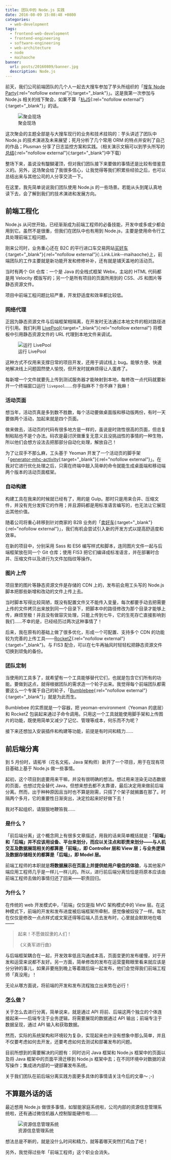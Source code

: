 ```yaml
---
title: 团队中的 Node.js 实践
date: 2016-08-09 15:08:48 +0800
categories:
  - web-development
tags:
  - frontend-web-development
  - frontend-engineering
  - software-engineering
  - web-architecture
  - node
  - maihaoche
banner:
  url: posts/20160809/banner.jpg
  description: Node.js
---
```


前天，我们公司前端团队的几个人一起去大搜车参加了芋头所组织的「[搜车 Node Party](http://www.bagevent.com/event/164574){:rel="nofollow external"}{:target="_blank"}」。这是我第一次参加与 Node.js 相关的线下聚会，如果不算「[杭JS](http://2014.jsconf.cn){:rel="nofollow external"}{:target="_blank"}」的话。

<figure>
  <img src="{{ 'posts/20160809/souche-node-party' | asset_path }}" alt="聚会现场">
  <figcaption>聚会现场</figcaption>
</figure>

这次聚会的主题全部是与大搜车现行的业务和技术挂钩的：芋头讲述了团队中 Node.js 的技术演进及未来展望；死月分析了几个常用 ORM 的特点并安利了自己的作品；Plusman 分享了日志监控方案和实践。（相关演示文稿可以到芋头所写的[总结](http://f2e.souche.com/blog/di-jie-sou-che-node-party-zong-jie-ji-ppt/){:rel="nofollow external"}{:target="_blank"}中下载）

整场下来，虽说没有醍醐灌顶，但对我们团队接下来要做的事情还是比较有借鉴意义的。另外，这场聚会给了我很多信心，让我觉得等我们积累些经验之后，也可以总结出来与其他公司的人分享交流一下。

在这里，我先简单说说我们团队使用 Node.js 的一些场景。若能从头到尾认真地读下去，会了解到我们的技术演进和发展方向。

## 前端工程化

Node.js 从问世开始，已经渐渐成为前端工程师的必备技能，开发中或多或少都会用到它。虽然不是很重，但我们在团队中也有用到 Node.js，主要是使用命令行工具处理前端工程问题。

刚来公司时，业务重心还在 B2C 的平行进口车交易网站[买好车](https://www.maihaoche.com){:target="_blank"}{:rel="nofollow external"}{:.Link.Link--maihaoche}上，前端团队的工作主要就是新功能开发和修修补补，还有就是铺天盖地的活动页。

当时有两个 Git 仓库：一个是 Java 的全栈式框架 Webx，主站的 HTML 代码都是用 Velocity 模版写的；另一个是所有项目的页面所用到的 CSS、JS 和图片等静态资源文件。

项目中前端工程问题比较严重，开发舒适度和效率都比较低。

### 网络代理

正因为静态资源文件与后端框架相隔离，在开发时无法通过本地文件的相对路径进行引用。我们利用 [LivePool](https://github.com/rehorn/livepool){:target="_blank"}{:rel="nofollow external"} 将模板中引用静态资源文件的 URL 代理到本地文件来调试。

<figure>
  <img src="{{ 'posts/20160809/start-livepool' | asset_path }}" alt="运行 LivePool">
  <figcaption>运行 LivePool</figcaption>
</figure>

这种方式不仅用来支撑日常的项目开发，还用于调试线上 bug。能够方便、快速地解决线上问题固然使人愉悦，但开发时就麻烦得让人蛋疼了。

每新增一个文件就要先上传到测试服务器才能映射到本地，每修改一点代码就要新开一个终端窗口运行 `livepool`……你手指麻不？你不麻？我麻！

### 活动页面

想当年，活动页真是多到数不胜数，每个活动要做桌面版和移动版两份，有时一天要做两个活动，加起来就是四个页面。

做来做去，活动页的代码有很多地方是一样的，虽说是时效性很高的页面，但总复制粘贴也不是个办法。码农是最讨厌做重复无意义且没挑战性的事情的一种生物，所以他们会想方设法去把那部分自动化处理，解放自己！

为了让双手不那么麻，工头基于 Yeoman 开发了一个活动页的脚手架「[generator-mhc-activity](https://github.com/maihaoche/generator-mhc-activity){:target="_blank"}{:rel="nofollow external"}」。在我对它进行优化处理之后，只需在终端中敲入简单的命令就能生成桌面端和移动端两个版本的活动页面框架。

### 自动构建

构建工具在我来的时候就已经有了，用的是 Gulp。那时只是用来合并、压缩文件，并没有充分发挥它的作用；并且源码都是用标准语言编写的，也无法让它展现出其他价值。

随着公司将重心转移到针对商家的 B2B 业务的「[卖好车](https://b.maihaoche.com){:target="_blank"}{:rel="nofollow external"}」，我们有机会尝试引入新的开发方式以提高舒适度和效率。

在新的项目中，分别采用 Sass 和 ES6 编写样式和脚本，连同图片文件一起与后端框架放在同一个 Git 仓库；使用 FIS3 把它们编译成标准语言，并在部署时合并、压缩文件以及进行为文件加指纹等操作。

### 图片上传

项目里的图片等静态资源文件是存储的 CDN 上的，发布前会用工头写的 Node.js 脚本把那些新增和改动的文件上传上去。

当时脚本写得比较简陋，既没有配置文件又不能传入变量，每次都要手动去把需要上传的文件拷贝出来放到同一个目录下，把脚本中的路径修改为那个目录才能够上传，麻烦至极！并且没有做容灾处理，只能上传到七牛，它的生死存亡直接影响到我们……不幸的是，已经经历过两次这种事情了！

后来，我在原有的基础上做了很多优化，形成一个可配置、支持多个 CDN 的功能较为完善的上传工具——[RocketZ](https://github.com/ourai/rocketz){:rel="nofollow external"}{:target="_blank"}。与 FIS3 配合，可以在七牛再抽风时轻轻松把静态资源文件切换到顽兔的备份。

### 团队定制

当使用的工具多了，就希望有一个工具能够替代它们，也就是包含它们所有的功能。要做到这点，就得根据团队的需求造一个轮子出来。我觉得每个前端团队都需要这么一个专属于自己的轮子，「[Bumblebee](https://github.com/ourai/bumblebee){:rel="nofollow external"}{:target="_blank"}」就是为此而生。

Bumblebee 的实质就是一个容器，把 yeoman-environment（Yeoman 的底层）和 RocketZ 包装起来通过子命令调用。只用这一个工具就能使用脚手架和上传图片的功能，既使用简单又减少了记忆、管理等成本，何乐而不为呢？

接下来还想加入安装插件和构建等功能，前提是有时间和精力……

## 前后端分离

到 5 月份时，请拓爷（花名文拓，Java 架构师）新开了一个项目，用于在现有项目基础上基于 Node.js 做一些事情。

起初，这个项目到底要用来干嘛，并没有很明确的想法。想过用来渲染无动态数据的页面，也想过完全替代 Java，但想来想去都不太靠谱，最后决定用来做前后端分离。然而，出于种种原因且当时也不算是刚需，只搭了个架子就搁置在那了。时隔两个多月，它的重要性日渐突出，决定捡起来好好做下去！

我对不起组织，请狠狠地鞭笞我……

### 是什么？

「前后端分离」这个概念网上有很多文章描述，用我的话来简单概括就是：**「前端」和「后端」并不应该用设备、平台来划分，而应以关注点和职责来划分——与人机交互及数据展现相关的都算是「前端」，即 Controller 层和 View 层；与业务逻辑及数据存储相关的都算是「后端」，即 Model 层。**

前端工程师的本职就是**将数据展示在页面上并提供给用户极佳的体验**，与其他客户端应用工程师几乎是一样儿一样儿的。所以，进行前后端分离恰恰是将原本应该由前端工程师去做的事情归还了回来——职责回归。

### 为什么？

在传统的 web 开发模式中，「前端」仅仅是指 MVC 架构模式中的 View 层。在这种模式下，前端的开发和发布进度被后端框架所牵制，感觉像被奴役了一样。每次在仅仅是修改一点点样式或文案还得等后端人员去发布时，心里就会默默地在唱——

<blockquote>
  <p>起来！不愿做奴隶的人们！</p>
  <footer>《义勇军进行曲》</footer>
</blockquote>

与后端框架耦合在一起，开发效率低且沟通成本高，页面变更的发布缓慢，对于开发和运营来说都不友好。另一方面，简单修改的发布在运营童鞋眼里看来就应该是分分钟的事儿，如果非要拖到晚上等着跟后端一起发布，他们会觉得我们前端工程师「真没用」！

无论从哪方面说，将前端的开发和发布流程独立出来势在必行！

### 怎么做？

关于怎么去进行分离，简单说来，就是通过 API 将前、后端这两个独立的个体连接起来——后端专注于业务逻辑，将需要展现的数据通过 API 输出；前端专注于数据呈现，通过 API 输入和获取数据。

然而，实际的系统架构和环境较为复杂，实现起来也许没有想象中那么简单，并且不仅要考虑如何去开发，还要考虑如何去测试和部署发布的问题。

目前所想到的需要解决的问题有：同时访问 Java 框架和 Node.js 框架中的页面以及将 Java 框架中的页面平滑迁移到 Node.js 框架中去；在不同环境中对数据的读写操作；集成进内部的一键部署发布系统。

关于我们团队在前后端分离实践方面更多具体的事情请关注今后的文章～ ;-)

## 不算题外话的话

最近想用 Node.js 做很多事情，如智能家庭系统啦，公司内部的资源信息管理系统啦，还有通过微信机器人控制智能硬件啦……

<figure>
  <img src="{{ 'posts/20160809/homepage-of-rims' | asset_path }}" alt="资源信息管理系统">
  <figcaption>资源信息管理系统</figcaption>
</figure>

想法总是不断的，就是没什么时间和精力，就等着哪天突然打鸡血了吧！

另外，我觉得过些年「前端工程师」这个职业会消失。
